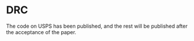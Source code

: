 # DRC

The code on USPS has been published, and the rest will be published after the acceptance of the paper.
